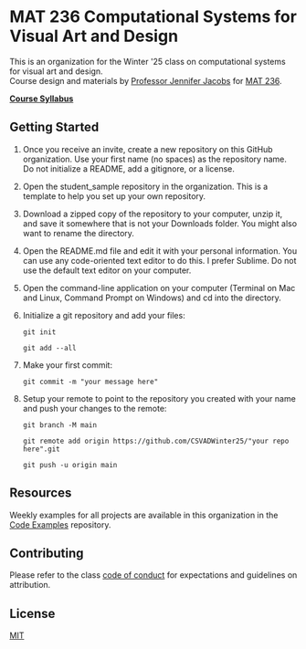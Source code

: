 # MAT 236 Computational Systems for Visual Art and Design
This is an organization for the Winter '25 class on computational systems for visual art and design. </br>
Course design and materials by [Professor Jennifer Jacobs](https://pixelmaid.github.io/personalweb/) for [MAT 236](https://sites.google.com/view/mat236/home).

**[Course Syllabus](https://github.com/CSVADWinter25/.github/blob/main/SYLLABUS.md#mat-236-computational-systems-for-visual-arts-and-design)**

## Getting Started
1. Once you receive an invite, create a new repository on this GitHub organization. Use your first name (no spaces) as the repository name. Do not initialize a README, add a gitignore, or a license.

2. Open the student_sample repository in the organization. This is a template to help you set up your own repository.

3. Download a zipped copy of the repository to your computer, unzip it, and save it somewhere that is not your Downloads folder. You might also want to rename the directory.

4. Open the README.md file and edit it with your personal information. You can use any code-oriented text editor to do this. I prefer Sublime. Do not use the default text editor on your computer.

5. Open the command-line application on your computer (Terminal on Mac and Linux, Command Prompt on Windows) and cd into the directory.

6. Initialize a git repository and add your files:
  
    ```
    git init
    ```
    ```
    git add --all
    ```

7. Make your first commit:

    ```
    git commit -m "your message here"
    ```

8. Setup your remote to point to the repository you created with your name and push your changes to the remote:

    ```  
    git branch -M main
    ```
    ```
    git remote add origin https://github.com/CSVADWinter25/"your repo here".git
    ```
    ```
    git push -u origin main
    ```

## Resources
Weekly examples for all projects are available in this organization in the [Code Examples](https://github.com/CSVADWinter25/Code-Examples) repository.

## Contributing
Please refer to the class [code of conduct](https://github.com/CSVADWinter25/.github/blob/main/CONDUCT.md#code-of-conduct) for expectations and guidelines on attribution.

## License
[MIT](https://choosealicense.com/licenses/mit/)
